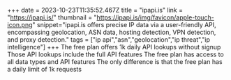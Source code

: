+++
date = 2023-10-23T11:35:52.467Z
title = "ipapi.is"
link = "https://ipapi.is/"
thumbnail = "https://ipapi.is/img/favicon/apple-touch-icon.png"
snippet="ipapi.is offers precise IP data via a user-friendly API, encompassing geolocation, ASN data, hosting detection, VPN detection, and proxy detection."
tags = ["ip api","asn","geolocation","ip threat","ip intelligence"]
+++
The free plan offers 1k daily API lookups without signup
Those API lookups include the full API features
The free plan has access to all data types and API features
The only difference is that the free plan has a daily limit of 1k requests
